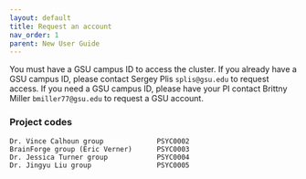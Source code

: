 ```yaml
---
layout: default
title: Request an account
nav_order: 1
parent: New User Guide
---
```

You must have a GSU campus ID to access the cluster. If you already have
a GSU campus ID, please contact Sergey Plis `splis@gsu.edu` to request
access. If you need a GSU campus ID, please have your PI contact Brittny
Miller `bmiller77@gsu.edu` to request a GSU account.

### Project codes

```
Dr. Vince Calhoun group             PSYC0002
BrainForge group (Eric Verner)      PSYC0003
Dr. Jessica Turner group            PSYC0004
Dr. Jingyu Liu group                PSYC0005
```